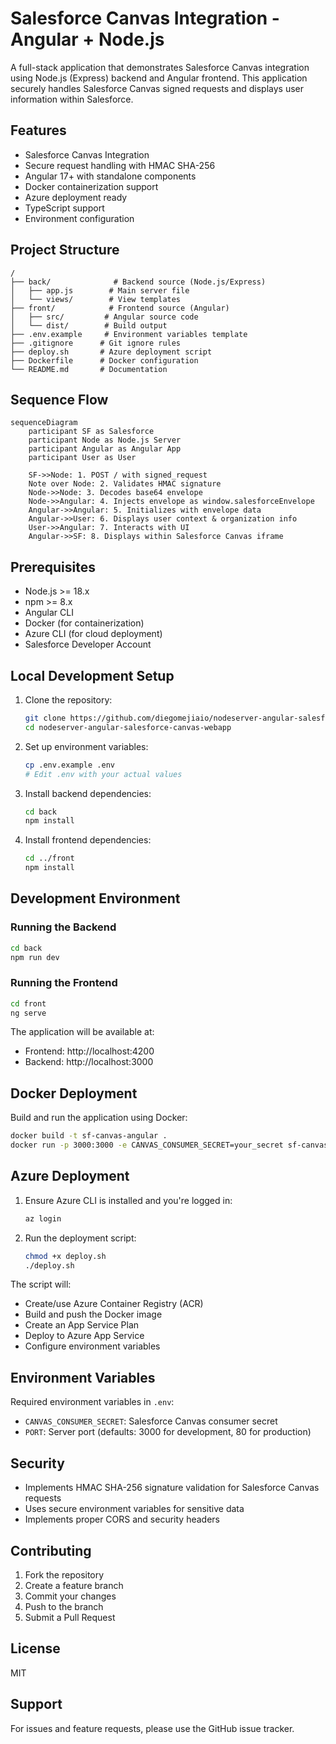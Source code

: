 # Salesforce Canvas Integration - Angular + Node.js

A full-stack application that demonstrates Salesforce Canvas integration using Node.js (Express) backend and Angular frontend. This application securely handles Salesforce Canvas signed requests and displays user information within Salesforce.

## Features

- Salesforce Canvas Integration
- Secure request handling with HMAC SHA-256
- Angular 17+ with standalone components
- Docker containerization support
- Azure deployment ready
- TypeScript support
- Environment configuration

## Project Structure

```
/
├── back/              # Backend source (Node.js/Express)
│   ├── app.js        # Main server file
│   └── views/        # View templates
├── front/            # Frontend source (Angular)
│   ├── src/         # Angular source code
│   └── dist/        # Build output
├── .env.example     # Environment variables template
├── .gitignore      # Git ignore rules
├── deploy.sh       # Azure deployment script
├── Dockerfile      # Docker configuration
└── README.md       # Documentation
```

## Sequence Flow

```mermaid
sequenceDiagram
    participant SF as Salesforce
    participant Node as Node.js Server
    participant Angular as Angular App
    participant User as User

    SF->>Node: 1. POST / with signed_request
    Note over Node: 2. Validates HMAC signature
    Node->>Node: 3. Decodes base64 envelope
    Node->>Angular: 4. Injects envelope as window.salesforceEnvelope
    Angular->>Angular: 5. Initializes with envelope data
    Angular->>User: 6. Displays user context & organization info
    User->>Angular: 7. Interacts with UI
    Angular->>SF: 8. Displays within Salesforce Canvas iframe
```

## Prerequisites

- Node.js >= 18.x
- npm >= 8.x
- Angular CLI
- Docker (for containerization)
- Azure CLI (for cloud deployment)
- Salesforce Developer Account

## Local Development Setup

1. Clone the repository:
   ```bash
   git clone https://github.com/diegomejiaio/nodeserver-angular-salesforce-canvas-webapp.git
   cd nodeserver-angular-salesforce-canvas-webapp
   ```

2. Set up environment variables:
   ```bash
   cp .env.example .env
   # Edit .env with your actual values
   ```

3. Install backend dependencies:
   ```bash
   cd back
   npm install
   ```

4. Install frontend dependencies:
   ```bash
   cd ../front
   npm install
   ```

## Development Environment

### Running the Backend
```bash
cd back
npm run dev
```

### Running the Frontend
```bash
cd front
ng serve
```

The application will be available at:
- Frontend: http://localhost:4200
- Backend: http://localhost:3000

## Docker Deployment

Build and run the application using Docker:

```bash
docker build -t sf-canvas-angular .
docker run -p 3000:3000 -e CANVAS_CONSUMER_SECRET=your_secret sf-canvas-angular
```

## Azure Deployment

1. Ensure Azure CLI is installed and you're logged in:
   ```bash
   az login
   ```

2. Run the deployment script:
   ```bash
   chmod +x deploy.sh
   ./deploy.sh
   ```

The script will:
- Create/use Azure Container Registry (ACR)
- Build and push the Docker image
- Create an App Service Plan
- Deploy to Azure App Service
- Configure environment variables


## Environment Variables

Required environment variables in `.env`:

- `CANVAS_CONSUMER_SECRET`: Salesforce Canvas consumer secret
- `PORT`: Server port (defaults: 3000 for development, 80 for production)


## Security

- Implements HMAC SHA-256 signature validation for Salesforce Canvas requests
- Uses secure environment variables for sensitive data
- Implements proper CORS and security headers

## Contributing

1. Fork the repository
2. Create a feature branch
3. Commit your changes
4. Push to the branch
5. Submit a Pull Request

## License

MIT

## Support

For issues and feature requests, please use the GitHub issue tracker.